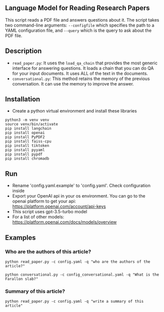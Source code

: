 ## Language Model for Reading Research Papers
This script reads a PDF file and answers questions about it. The script takes two command-line arguments: `--configfile` which specifies the path to a YAML configuration file, and `--query` which is the query to ask about the PDF file.

## Description
- `read_paper.py`: It uses the `load_qa_chain` that provides the most generic interface for answering questions. It loads a chain that you can do QA for your input documents. It uses ALL of the text in the documents.
- `conversational.py`: This method retains the memory of the previous conversation. It can use the memory to improve the answer.

## Installation
- Create a python virtual environment and install these libraries
```
python3 -m venv venv
source venv/bin/activate
pip install langchain
pip install openai
pip install PyPDF2
pip install faiss-cpu
pip install tiktoken
pip install pyyaml
pip install pypdf
pip install chromadb
```

## Run
- Rename 'config.yaml.example' to 'config.yaml'. Check configuration inside
- Export your OpenAI api in your os environment. You can go to the openai platform to get your api: https://platform.openai.com/account/api-keys
- This script uses gpt-3.5-turbo model
- For a list of other models: https://platform.openai.com/docs/models/overview

## Examples

### Who are the authors of this article?
```
python read_paper.py -c config.yaml -q "who are the authors of the article?"
```

```
python conversational.py -c config_conversational.yaml -q "What is the Farallon slab?"
```

### Summary of this article?
```
python read_paper.py -c config.yaml -q "write a summary of this article"
```
